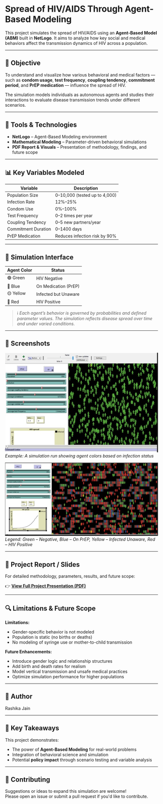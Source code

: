 # Spread of HIV/AIDS Through Agent-Based Modeling

This project simulates the spread of HIV/AIDS using an **Agent-Based Model (ABM)** built in **NetLogo**. It aims to analyze how key social and medical behaviors affect the transmission dynamics of HIV across a population.

---

## 🎯 Objective

To understand and visualize how various behavioral and medical factors — such as **condom usage**, **test frequency**, **coupling tendency**, **commitment period**, and **PrEP medication** — influence the spread of HIV. 

The simulation models individuals as autonomous agents and studies their interactions to evaluate disease transmission trends under different scenarios.

---

## 🧰 Tools & Technologies

- **NetLogo** – Agent-Based Modeling environment
- **Mathematical Modeling** – Parameter-driven behavioral simulations
- **PDF Report & Visuals** – Presentation of methodology, findings, and future scope

---

## 📊 Key Variables Modeled

| Variable | Description |
|----------|-------------|
| Population Size | 0–10,000 (tested up to 4,000) |
| Infection Rate | 12%–25% |
| Condom Use | 0%–100% |
| Test Frequency | 0–2 times per year |
| Coupling Tendency | 0–5 new partners/year |
| Commitment Duration | 0–1400 days |
| PrEP Medication | Reduces infection risk by 90% |

---

## 🎨 Simulation Interface

| Agent Color | Status |
|-------------|--------|
| 🟢 Green | HIV Negative |
| 🔵 Blue | On Medication (PrEP) |
| 🟡 Yellow | Infected but Unaware |
| 🔴 Red | HIV Positive |

> ℹ️ *Each agent’s behavior is governed by probabilities and defined parameter values. The simulation reflects disease spread over time and under varied conditions.*

---

## 📸 Screenshots

![Simulation Run](simulation_example.jpg)  
*Example: A simulation run showing agent colors based on infection status*

![Agent Status Legend](agent_legend.jpg)  
*Legend: Green – Negative, Blue – On PrEP, Yellow – Infected Unaware, Red – HIV Positive*

---

## 📄 Project Report / Slides

For detailed methodology, parameters, results, and future scope:

👉 [**View Full Project Presentation (PDF)**](ABM_HIV_Presentation.pdf)

---

## 🔍 Limitations & Future Scope

**Limitations:**
- Gender-specific behavior is not modeled
- Population is static (no births or deaths)
- No modeling of syringe use or mother-to-child transmission

**Future Enhancements:**
- Introduce gender logic and relationship structures
- Add birth and death rates for realism
- Model vertical transmission and unsafe medical practices
- Optimize simulation performance for higher populations

---

## 👤 Author
Rashika Jain

---

## 🧠 Key Takeaways

This project demonstrates:
- The power of **Agent-Based Modeling** for real-world problems  
- Integration of behavioral science and simulation  
- Potential **policy impact** through scenario testing and variable analysis

---

## 🤝 Contributing

Suggestions or ideas to expand this simulation are welcome!  
Please open an issue or submit a pull request if you'd like to contribute.
